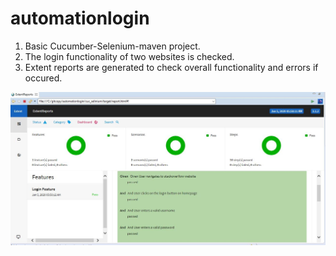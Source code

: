 # automationlogin

1. Basic Cucumber-Selenium-maven project.
2. The login functionality of two websites is checked.
3. Extent reports are generated to check overall functionality and errors if occured.

![myimage-alt-tag](https://github.com/srirvali33/automationlogin/blob/master/extentreports.JPG)
